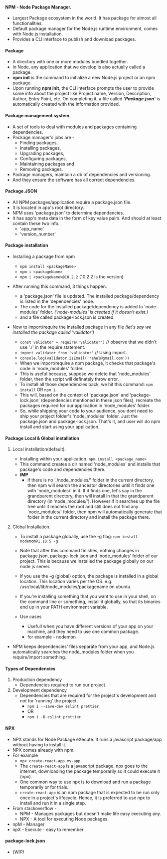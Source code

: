 #### NPM - Node Package Manager.

- Largest Package ecosystem in the world. It has package for almost all functionalities.
- Default package manager for the Node.js runtime environment, comes with Node.js installation.
- Provides a CLI interface to publish and download packages.

#### Package

- A directory with one or more modules bundled together.
- In Node, any application that we develop is also actually called a package.
- **npm init** is the command to initialize a new Node.js project or an npm package.
- Upon running **npm init**, the CLI interface prompts the user to provide some info about the project like Project name, Version, Description, Author, Entry Point, etc. On completing it, a file called **_'Package.json'_** is automatically created with the information provided.

#### Package management system

- A set of tools to deal with modules and packages containing dependencies.
- Package manager's jobs are -
    - Finding packages,
    - Installing packages,
    - Upgrading packages,
    - Configuring packages,
    - Maintaining packages and
    - Removing packages.
- Package managers, maintain a db of dependencies and versioning.
- And they ensure the software has all correct dependencies.

#### Package.JSON

- All NPM packages/application require a package.json file.
- It is located in app's root directory.
- NPM uses 'package.json' to determine dependencies.
- It has app's meta data in the form of key value pairs. And should at least contain these two info.
    - 'app_name'
    - 'version_number'

#### Package installation

- Installing a package from npm
    - `npm install <packageName>` 
    - `npm i <packageName>`
    - `npm i <packageName>@10.2.2` (10.2.2 is the version)
- After running this command, 3 things happen.
    - a 'package.json' file is updated. The installed package/dependency is listed in the 'dependencies' node.
    - The code for the installed package/dependency is added to 'node-modules' folder. _('node-modules' is created if it doesn't exist.)_
    - and a file called package-lock.json is created.

- Now to import/require the installed package in any file _(let's say we installed the package called 'validator')_
    - `const validator = require('validator')` // observe that we didn't use './' in the require statement.
    - `import validator from 'validator'` // Using import.
    - `console.log(validator.isEmail('rahul@gmail.com'))`
    - When we import/require a npm package, it checks that package's code in 'node_modules' folder.
    - This is useful because, suppose we delete that 'node_modules' folder, then the script will definately throw error.
    - To install all those dependencies back, we hit this command: `npm install` OR  `npm i`.
    - This will, based on the context of 'package.json' and 'package-lock.json' (dependencies mentioned in these json files),
    recreate the packages required for our application in 'node_modules' folder.
    - So, while shipping your code to your audience, you dont need to ship your project folder's 'node_modules' folder. Just the package.json and package-lock.json. That's it, and user will do npm install and start using your application.

#### Package Local & Global installation

1. Local installation(default).
    - Installing within your application.
    `npm install <package_name>`
    - This command creates a dir named 'node_modules' and installs that package's code and dependencies there.
    - **IMP**
        - If there is no './node_modules/' folder in the current directory, then npm will search the ancestor directories until it finds one with 'node_modules/' in it. If it finds one, let's say in the grandparent directory, then <npm install packagename> will install <packagename> in that the grandparent directory (in 'node_modules/'). However if it searches up the file tree until it reaches the root and still does not find any 'node_modules/' folder, then npm will automatically generate that folder in the current directory and install the package there.

2. Global Installation.
    - To install a package globally, use the -g flag:
    `npm install nodemom@1.18.5 -g`
    - Note that after this command finishes, nothing changes in package.json, package-lock.json and 'node_modules' folder of our project. This is because we installed the package globally on our node js server.
    
    - If you use the -g (global) option, the package is installed in a global location. This location varies per the OS.
    e.g. /usr/local/lib/node_modules/packagename on ubuntu.
    - If you’re installing something that you want to use in your shell, on the command line or something, install it globally, so that its binaries end up in your PATH environment variable.
    - Use cases
        - Usefull when you have different versions of your app on your machine, and they need to use one common package.
        - for example - nodemon

- NPM keeps dependencies' files separate from your app, and Node.js automatically searches the node_modules folder when you require/import something.

#### Types of Dependencies

1. Production dependency
    - Dependencies required to run our project.
2. Development dependency
    - Dependencies that are required for the project's development and not for 'running' the project.
        - `npm i --save-dev eslint prettier`
        - OR
        - `npm i -D eslint prettier`

#### NPX

- NPX stands for Node Package eXecute. It runs a javascript package/app without having to install it.
- NPX comes already with npm.
- For example
    - `npx create-react-app my-app`
    - The `create-react-app` is a javascript package. npx goes to the internet, downloading the package temporarily so it could execute it (npx).
    - One common way to use npx is to download and run a package temporarily or for trials.
    - `create-react-app` is an npm package that is expected to be run only once in a project's lifecycle. Hence, it is preferred to use npx to install and run it in a single step.
- From stackoverflow -
    - NPM - Manages packages but doesn't make life easy executing any.
    - NPX - A tool for executing Node packages.
- npM - Manager
- npX - Execute - easy to remember


#### package-lock.json

- _(WIP)_
